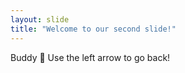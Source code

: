 ```yaml
---
layout: slide
title: "Welcome to our second slide!"
---
```

Buddy 🐺 
Use the left arrow to go back!
